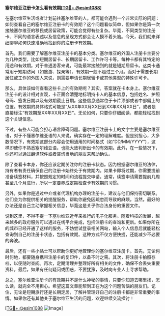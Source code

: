 **塞尔维亚注册卡怎么看有效期[[TG💪+ @esim1088](https://t.me/s/esim1088)]**

在塞尔维亚生活或者计划前往塞尔维亚的人，都可能会遇到一个非常实际的问题：如何查看自己的塞尔维亚注册卡的有效期？这个问题看似简单，但如果你是第一次接触塞尔维亚的移民或居留政策，可能会觉得有些复杂。毕竟，不同类型的注册卡、不同的语言表述以及信息的呈现方式都会让人摸不着头脑。今天，我们就来详细聊聊如何快速准确地找到你的注册卡有效期。

首先，我们需要了解塞尔维亚注册卡的基本分类。塞尔维亚的外国人注册卡主要分为几种类型，比如短期居留卡、长期居留卡、工作许可卡等。每种卡都有其特定的用途和有效期。对于普通游客来说，可能最常接触到的就是短期居留卡。这类卡通常用于短期访问（如旅游、探亲等），有效期一般不超过三个月。而对于需要长期居住或工作的外国人来说，则需要申请长期居留卡或其他类型的特殊许可卡。

那么，具体该如何查看这些卡上的有效期呢？其实，答案就在卡本身上。塞尔维亚注册卡的设计相对直观，卡正面会清楚地标明持卡人的基本信息，包括姓名、护照号码、签发日期以及有效期截止日期。这些信息通常位于卡片顶部或者中部偏上的位置。有效期的具体格式可能是“从XX年XX月XX日到XX年XX月XX日”，或者是直接标注“有效期至XX年XX月XX日”。无论如何，只要你仔细阅读，都能轻松找到这个关键信息。

不过，有些人可能会担心语言障碍问题。塞尔维亚注册卡上的文字主要是塞尔维亚语，对于不懂塞尔维亚语的人来说，确实存在一定的理解难度。但是别担心，大多数情况下，有效期这部分内容会使用通用的时间格式（如“DD/MM/YYYY”），这样即使你不熟悉塞尔维亚语，也能大致判断出卡的有效期。此外，在一些情况下，你还可以通过翻译软件或者咨询当地的朋友来帮助确认。

除了查看卡本身，你还应该定期关注你的注册卡状态。因为根据塞尔维亚的法律，持有者有责任确保自己的注册卡始终处于有效期内。如果卡即将过期，你需要提前准备续签材料，并按照规定的时间和流程提交申请。通常，续签申请需要提前几周甚至几个月进行，所以一定要养成定期检查卡有效期的习惯。

另外，如果你是通过中介或者代理机构办理的注册卡，建议与他们保持密切联系。他们会为你提供相关的提醒服务，帮助你避免因疏忽而导致的麻烦。当然，最好的办法还是自己主动掌握相关信息，毕竟这是关乎你合法身份的重要文件。

说到这里，不得不提一下塞尔维亚近年来推行的电子化服务。随着科技的发展，越来越多的政府服务可以通过在线平台完成，包括注册卡的查询和更新。如果你所在的城市已经开通了这样的服务，不妨尝试登录相关网站，输入个人信息后就能轻松查询到自己的注册卡状态，包括有效期。这种方式不仅方便快捷，还能减少不必要的奔波。

最后，还有一些小贴士可以帮助你更好地管理你的塞尔维亚注册卡。首先，无论何时何地，都要随身携带注册卡的复印件，以备不时之需。其次，将注册卡拍照存档，以便随时查阅。再次，定期清理并整理好所有相关的文件，确保不会丢失重要资料。最后，如果有任何疑问或困惑，不要犹豫，及时向专业人士寻求帮助。

总之，塞尔维亚注册卡的有效期并不是什么神秘的事情，只要你知道去哪里找，怎么读，就完全不用担心。希望这篇文章能帮到正在为这个问题苦恼的朋友们。记住，无论是短期旅行还是长期定居，了解并管理好自己的注册卡都是非常重要的事情。如果你还有其他关于塞尔维亚生活的问题，欢迎继续交流探讨！

[[TG💪+ @esim1088](https://t.me/s/esim1088) ![Image](https://i.postimg.cc/4NQfJmqS/Snipaste-2025-05-13-00-14-12.png)]